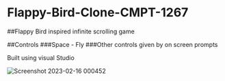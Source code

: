 # Flappy-Bird-Clone-CMPT-1267

##Flappy Bird inspired infinite scrolling game

##Controls
###Space - Fly
###Other controls given by on screen prompts

Built using visual Studio

![Screenshot 2023-02-16 000452](https://user-images.githubusercontent.com/63280140/219304494-821aaeeb-75f4-409a-b614-3bf11bcb5dbb.png)
